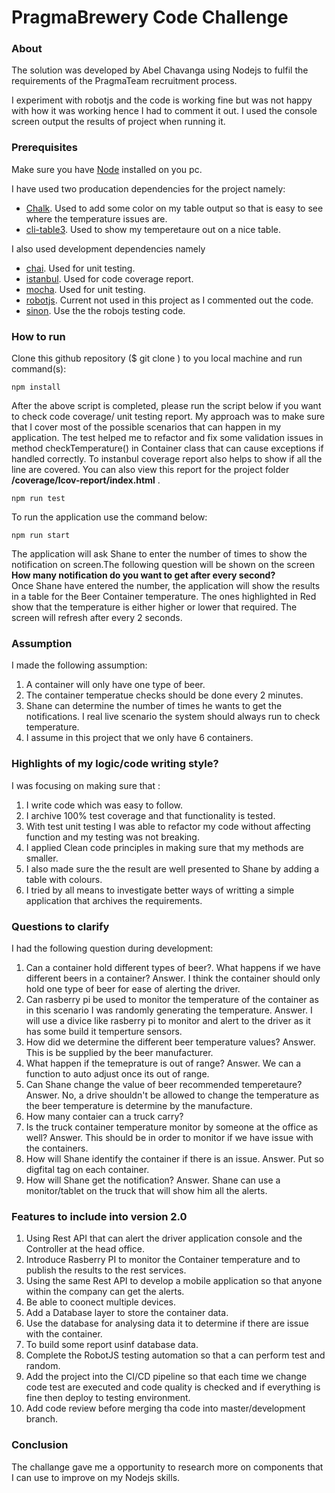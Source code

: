 # PragmaBrewery Code Challenge

### About
The solution was developed by Abel Chavanga using Nodejs to fulfil the requirements of the PragmaTeam recruitment process.

I experiment with robotjs and the code is working fine but was not happy with how it was working hence I had to comment it out. I used the console screen output the results of project when running it.

### Prerequisites
Make sure you have [Node](https://nodejs.org/en/download/) installed on you pc. 

I have used two producation dependencies for the project namely:
- [Chalk](https://www.npmjs.com/package/chalk). Used to add some color on my table output so that is easy to see where the temperature issues are.
- [cli-table3](https://www.npmjs.com/package/cli-table3). Used to show my temperetaure out on a nice table.

I also used development dependencies namely
- [chai](https://www.chaijs.com/guide/installation/#nodejs). Used for unit testing.
- [istanbul](https://www.npmjs.com/package/istanbul). Used for code coverage report.
- [mocha](https://mochajs.org/). Used for unit testing.
- [robotjs](https://www.npmjs.com/package/robotjs). Current not used in this project as I commented out the code.
- [sinon](https://www.npmjs.com/package/sinon). Use the the robojs testing code.

### How to run
Clone this github repository ($ git clone <project>) to you local machine and run command(s):
```
npm install
```
After the above script is completed, please run the script below if you want to check code coverage/ unit testing report. My approach was to make sure that I cover most of the possible scenarios that can happen in my application. The test helped me to refactor and fix some validation issues in method checkTemperature() in Container class that can cause exceptions if handled correctly. To instanbul coverage report also helps to show if all the line are covered. You can also view this report for the project folder **/coverage/lcov-report/index.html** .
```
npm run test
```
To run the application use the command below:
```
npm run start
```
The application will ask Shane to enter the number of times to show the notification on screen.The following question will be shown on the screen <br/>
 **How many notification do you want to get after every second?** <br/>
Once Shane have entered the number, the application will show the results in a table for the Beer Container temperature. The ones highlighted in Red show that the temperature is either higher or lower that required. The screen will refresh after every 2 seconds.

### Assumption
I made the following assumption:
1. A container will only have one type of beer.
2. The container temperatue checks should be done every 2 minutes.
3. Shane can determine the number of times he wants to get the notifications. I real live scenario the system should always run to check temperature.
4. I assume in this project that we only have 6 containers.

### Highlights of my logic/code writing style?
I was focusing on making sure that :
1. I write code which was easy to follow.
2. I archive 100% test coverage and that functionality is tested.
3. With test unit testing I was able to refactor my code without affecting function and my testing was not breaking.
4. I applied Clean code principles in making sure that my methods are smaller.
5. I also made sure the the result are well presented to Shane by adding a table with colours.
6. I tried by all means to investigate better ways of writting a simple application that archives the requirements.


### Questions to clarify
I had the following question during development:
1. Can a container hold different types of beer?. What happens if we have different beers in a container?
Answer. I think the container should only hold one type of beer for ease of alerting the driver.
2. Can rasberry pi be used to monitor the temperature of the container as in this scenario I was randomly generating the temperature.
Answer. I will use a divice like rasberry pi to monitor and alert to the driver as it has some build it temperture sensors.
3. How did we determine the different beer temperature values?
Answer. This is be supplied by the beer manufacturer.
4. What happen if the temeprature is out of range? 
Answer. We can a function to auto adjust once its out of range.
5. Can Shane change the value of beer recommended temperetaure?
Answer. No, a drive shouldn't be allowed to change the temperature as the beer temperature is determine by the manufacture.
6. How many contaier can a truck carry?
7. Is the truck container temperature monitor by someone at the office as well?
Answer. This should be in order to monitor if we have issue with the containers.
8. How will Shane identify the container if there is an issue.
Answer. Put so digfital tag on each container.
9. How will Shane get the notification?
Answer. Shane can use a monitor/tablet on the truck that will show him all the alerts.

### Features to include into version 2.0
1. Using Rest API that can alert the driver application console and the Controller at the head office.
2. Introduce Rasberry PI to monitor the Container temperature and to publish the results to the rest services.
3. Using the same Rest API to develop a mobile application so that anyone within the company can get the alerts.
4. Be able to coonect multiple devices.
5. Add a Database layer to store the container data.
6. Use the database for analysing data it to determine if there are issue with the container.
7. To build some report usinf database data. 
8. Complete the RobotJS testing automation so that a can perform test and random.
9. Add the project into the CI/CD pipeline so that each time we change code test are executed and code quality is checked and if everything is fine then deploy to testing environment.
10. Add code review before merging tha code into master/development branch.

### Conclusion

The challange gave me a opportunity to research more on components that I can use to improve on my Nodejs skills.
